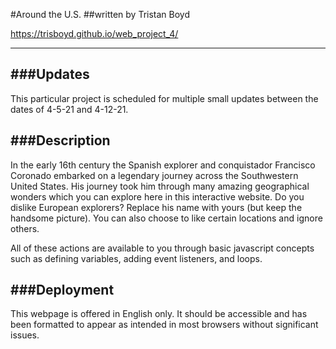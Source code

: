 #Around the U.S.
##written by Tristan Boyd

https://trisboyd.github.io/web_project_4/

***

###Updates
---
This particular project is scheduled for multiple small updates between the dates of 4-5-21 and 4-12-21.

###Description
---
In the early 16th century the Spanish explorer and conquistador Francisco Coronado embarked on a legendary journey across the Southwestern
United States.  His journey took him through many amazing geographical wonders which you can explore here in this interactive website.  Do
you dislike European explorers?  Replace his name with yours (but keep the handsome picture).  You can also choose to like certain locations
and ignore others.

All of these actions are available to you through basic javascript concepts such as defining variables, adding event listeners, and loops.

###Deployment
---
This webpage is offered in English only.  It should be accessible and has been formatted to appear as intended in most browsers
without significant issues.